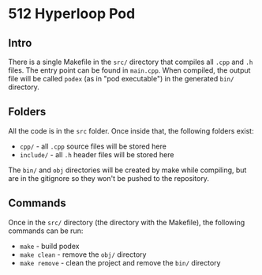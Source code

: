 # 512 Hyperloop Pod

## Intro
There is a single Makefile in the <code>src/</code> directory that compiles all <code>.cpp</code> and <code>.h</code> files. The entry point can be found in <code>main.cpp</code>. When compiled, the output file will be called <code>podex</code> (as in "pod executable") in the generated <code>bin/</code> directory.

## Folders
All the code is in the <code>src</code> folder. Once inside that, the following folders exist:

- <code>cpp/</code> - all <code>.cpp</code> source files will be stored here
- <code>include/</code> - all <code>.h</code> header files will be stored here

The <code>bin/</code> and <code>obj</code> directories will be created by make while compiling, but are in the gitignore so they won't be pushed to the repository.

## Commands
Once in the <code>src/</code> directory (the directory with the Makefile), the following commands can be run:

- <code>make</code> - build podex
- <code>make clean</code> - remove the <code>obj/</code> directory
- <code>make remove</code> - clean the project and remove the <code>bin/</code> directory
